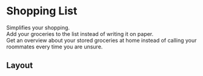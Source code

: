 # Shopping List

Simplifies your shopping.\
Add your groceries to the list instead of writing it on paper.\
Get an overview about your stored groceries at home instead of calling your roommates every time you are unsure.

## Layout
